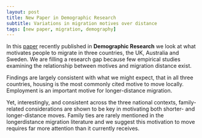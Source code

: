```yaml
---
layout: post
title: New Paper in Demographic Research
subtitle: Variations in migration motives over distance
tags: [new paper, migration, demography]
---
```


In this [paper](https://www.demographic-research.org/volumes/vol40/38/default.htm) recently published in **Demographic Research** we look at what motivates people to migrate in three countries, the UK, Australia and Sweden. We are filling a research gap because few empirical studies examining the relationship between motives and migration distance exist.

Findings are largely consistent with what we might expect, that in all three countries, housing is the most commonly cited motive to move locally. Employment is an important motive for longer-distance migration. 

Yet, interestingly, and consistent across the three national contexts, family-related considerations are shown to be key in motivating both shorter- and longer-distance moves. Family ties are rarely mentioned in the longerdistance migration literature and we suggest this motivation to move requires far more attention than it currently receives.
